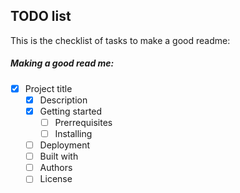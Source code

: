 ## TODO list
This is the checklist of tasks to make a good readme:


##### Making a good read me:
- [x] Project title
  - [x] Description
  - [x] Getting started
    - [ ] Prerrequisites
    - [ ] Installing
  - [ ] Deployment
  - [ ] Built with
  - [ ] Authors
  - [ ] License